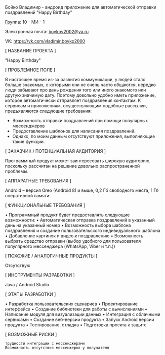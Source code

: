 Бойко Владимир - андроид приложение для автоматической отправки поздравлений "Happy Birthday"

Группа: 10 - МИ - 1

Электронная почта: boykov2002@ya.ru

VK: https://vk.com/vladimir.boyko2000

[ НАЗВАНИЕ ПРОЕКТА ]

"Happy Birthday"

[ ПРОБЛЕМНОЕ ПОЛЕ ]

В настоящее время из-за развития коммуникации, у людей стало больше знакомых, с которыми они не очень часто общаются, нередко люди забывают про день рождения того или иного знакомого или другую значимую дату. Поэтому довольно удобно иметь приложение, которое автоматически отправляет поздравления контактам. К сервисам и приложениям, осуществляющим подобные рассылки, предъявляются следующие требования: 

* Возможность отправки поздравлений при помощи популярных мессенджеров
* Предоставление шаблонов для написания поздравлений. 
* Однако, по моим данным отсутствуют приложения, выполняющие такие функции.

[ ЗАКАЗЧИК / ПОТЕНЦИАЛЬНАЯ АУДИТОРИЯ ]

Программный продукт может заинтересовать широкую аудиторию, поскольку рассчитан на решение довольно распространенной проблемы.

[ АППАРАТНЫЕ ТРЕБОВАНИЯ ]

Android – версия Oreo (Android 8) и выше, 0,2 Гб свободного места, 1 Гб оперативной памяти

[ ФУНКЦИОНАЛЬНЫЕ ТРЕБОВАНИЯ ]

•	Программный продукт будет предоставлять следующие возможности:
•	Автоматическая отправка поздравлений в указанный день на указанный номер
•	Возможность выбора шаблона поздравления и создание пользовательского индивидуального шаблона
•	Добавление картинок и видео к поздравлению
•	Возможность выбрать средство отправки (выбор удобного для пользователя популярного мессенджера (WhatsApp, Viber и т.п.))

[ ПОХОЖИЕ / АНАЛОГИЧНЫЕ ПРОДУКТЫ ]

Отсутствую

[ ИНСТРУМЕНТЫ РАЗРАБОТКИ ]

Java / Android Studio

[ ЭТАПЫ РАЗРАБОТКИ ]

•	Разработка пользовательских сценариев
•	Проектирование интерфейса
•	Создание библиотеки для работы с вычислениями
•	Написание модуля для визуализации данных
•	Интеграция с облачными сервисами
•	Создание веб-версии продукта
•	Запуск Android версии продукта
•	Тестирование, отладка
•	Подготовка проекта к защите

[ ВОЗМОЖНЫЕ РИСКИ ]

    трудности интеграции с мессенджерами
    Возможность отсутствия мессенжеров у получателя


